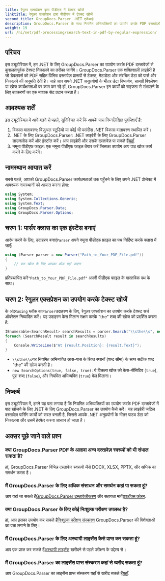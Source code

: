 ```yaml
---
title: रेगुलर एक्सप्रेशन द्वारा पीडीएफ में टेक्स्ट खोजें
linktitle: रेगुलर एक्सप्रेशन द्वारा पीडीएफ में टेक्स्ट खोजें
second_title: GroupDocs.Parser .NET एपीआई
description: GroupDocs.Parser के साथ नियमित अभिव्यक्तियों का उपयोग करके PDF दस्तावेज़ों में विशिष्ट पाठ खोजें। PDF पाठ को आसानी से निकालें, उसका विश्लेषण करें और उसमें बदलाव करें।
weight: 19
url: /hi/net/pdf-processing/search-text-in-pdf-by-regular-expression/
---
```

## परिचय
इस ट्यूटोरियल में, हम .NET के लिए GroupDocs.Parser का उपयोग करके PDF दस्तावेज़ों से कुशलतापूर्वक टेक्स्ट निकालने का तरीका जानेंगे। GroupDocs.Parser एक शक्तिशाली लाइब्रेरी है जो डेवलपर्स को PDF सहित विभिन्न दस्तावेज़ प्रारूपों से टेक्स्ट, मेटाडेटा और संरचित डेटा को पार्स और निकालने की अनुमति देती है। चाहे आप अपने .NET अनुप्रयोगों के भीतर डेटा निष्कर्षण, सामग्री विश्लेषण या खोज कार्यक्षमताओं पर काम कर रहे हों, GroupDocs.Parser इन कार्यों को सहजता से संभालने के लिए उपकरणों का एक व्यापक सेट प्रदान करता है।
## आवश्यक शर्तें
इस ट्यूटोरियल में आगे बढ़ने से पहले, सुनिश्चित करें कि आपके पास निम्नलिखित पूर्वापेक्षाएँ हैं:
1. विकास वातावरण: विज़ुअल स्टूडियो या कोई भी पसंदीदा .NET विकास वातावरण स्थापित करें।
2.  .NET के लिए GroupDocs.Parser: .NET लाइब्रेरी के लिए GroupDocs.Parser डाउनलोड करें और इंस्टॉल करें। आप लाइब्रेरी और उसके दस्तावेज़ पा सकते हैं[यहाँ](https://releases.groupdocs.com/parser/net/).
3. नमूना पीडीएफ फाइल: एक नमूना पीडीएफ फाइल तैयार करें जिसका उपयोग आप पाठ खोज कार्य करने के लिए करेंगे।

## नामस्थान आयात करें
सबसे पहले, आपको GroupDocs.Parser कार्यक्षमताओं तक पहुँचने के लिए अपने .NET प्रोजेक्ट में आवश्यक नामस्थानों को आयात करना होगा:
```csharp
using System;
using System.Collections.Generic;
using System.Text;
using GroupDocs.Parser.Data;
using GroupDocs.Parser.Options;
```
## चरण 1: पार्सर क्लास का एक इंस्टेंस बनाएं
 आरंभ करने के लिए, उदाहरण बनाएं`Parser` अपने नमूना पीडीएफ फ़ाइल का पथ निर्दिष्ट करके क्लास में जाएँ:
```csharp
using (Parser parser = new Parser("Path_to_Your_PDF_File.pdf"))
{
    // पाठ खोज के लिए आपका कोड यहां जाएगा
}
```
 प्रतिस्थापित करें`"Path_to_Your_PDF_File.pdf"` अपनी पीडीएफ फाइल के वास्तविक पथ के साथ।
## चरण 2: रेगुलर एक्सप्रेशन का उपयोग करके टेक्स्ट खोजें
 के अंदर`using` ब्लॉक का`Parser`उदाहरण के लिए, रेगुलर एक्सप्रेशन का उपयोग करके टेक्स्ट सर्च ऑपरेशन निष्पादित करें। यह उदाहरण केस मिलान सक्षम करके "the" शब्द की खोज को प्रदर्शित करता है:
```csharp
IEnumerable<SearchResult> searchResults = parser.Search("\\sthe\\s", new SearchOptions(true, false, true));
foreach (SearchResult result in searchResults)
{
    Console.WriteLine($"At {result.Position}: {result.Text}");
}
```
- `\\sthe\\s`यह नियमित अभिव्यक्ति आस-पास के रिक्त स्थानों (शब्द सीमा) के साथ सटीक शब्द "the" की खोज करती है।
- `new SearchOptions(true, false, true)`: ये विकल्प खोज को केस-सेंसिटिव (`true`), पूरा शब्द (`false`), और नियमित अभिव्यक्ति (`true`) मेल मिलाना।

## निष्कर्ष
इस ट्यूटोरियल में, हमने यह पता लगाया है कि नियमित अभिव्यक्तियों का उपयोग करके PDF दस्तावेज़ों में पाठ खोजने के लिए .NET के लिए GroupDocs.Parser का उपयोग कैसे करें। यह लाइब्रेरी जटिल दस्तावेज़ पार्सिंग कार्यों को सरल बनाती है, जिससे आपके .NET अनुप्रयोगों के भीतर पाठ्य डेटा को निकालना और उसमें हेरफेर करना आसान हो जाता है।

## अक्सर पूछे जाने वाले प्रश्न
### क्या GroupDocs.Parser PDF के अलावा अन्य दस्तावेज़ स्वरूपों को भी संभाल सकता है?
हां, GroupDocs.Parser विभिन्न दस्तावेज़ स्वरूपों जैसे DOCX, XLSX, PPTX, और अधिक का समर्थन करता है।
### मैं GroupDocs.Parser के लिए अधिक संसाधन और समर्थन कहां पा सकता हूं?
 आप यहां जा सकते हैं[GroupDocs.Parser दस्तावेज़ीकरण](https://tutorials.groupdocs.com/parser/net/) और सहायता मांगें[ग्रुपडॉक्स फ़ोरम](https://forum.groupdocs.com/c/parser/17).
### क्या GroupDocs.Parser के लिए कोई निःशुल्क परीक्षण उपलब्ध है?
 हां, आप इसका उपयोग कर सकते हैं[निःशुल्क परीक्षण संस्करण](https://releases.groupdocs.com/) GroupDocs.Parser की विशेषताओं का पता लगाने के लिए।
### मैं GroupDocs.Parser के लिए अस्थायी लाइसेंस कैसे प्राप्त कर सकता हूं?
 आप एक प्राप्त कर सकते हैं[अस्थायी लाइसेंस](https://purchase.groupdocs.com/temporary-license/) खरीदने से पहले परीक्षण के उद्देश्य से।
### मैं GroupDocs.Parser का लाइसेंस प्राप्त संस्करण कहां से खरीद सकता हूं?
 आप GroupDocs.Parser का लाइसेंस प्राप्त संस्करण यहाँ से खरीद सकते हैं[यहाँ](https://purchase.groupdocs.com/buy).